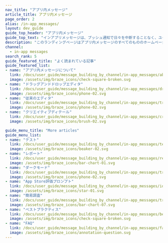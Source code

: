 ```yaml
---
nav_title: "アプリ内メッセージ"
article_title: アプリ内メッセージ
page_order: 2
alias: /in-app_messages/
layout: dev_guide
guide_top_header: "アプリ内メッセージ"
guide_top_text: "インアプリメッセージは、プッシュ通知で日々を中断することなく、ユーザーに内容を取得するのに役立ちます。カスタマイズされ調整されたアプリ内メッセージは、ユーザーエクスペリエンスを向上させ、オーディエンスがアプリから最大限の価値を得るのに役立ちます。様々なレイアウトやカスタマイズツールから選べるので、アプリ内メッセージはこれまで以上にユーザーを惹きつけます。"
description: "このランディングページはアプリ内メッセージのすべてのもののホームページです。ここでは、アプリ内メッセージ s の作成方法、ドラッグアンドドロップエディタ、メッセージのカスタマイズ方法、レポート方法などについて説明します。"
channel:
  - in-app messages
search_rank: 5
guide_featured_title: "よく読まれている記事"
guide_featured_list:
- name: "アプリ内メッセージについて"
  link: /docs/user_guide/message_building_by_channel/in-app_messages/about/
  image: /assets/img/braze_icons/check-square-broken.svg
- name: "ドラッグアンドドロップエディタ"
  link: /docs/user_guide/message_building_by_channel/in-app_messages/drag_and_drop/
  image: /assets/img/braze_icons/phone-02.svg
- name: "従来のエディタ"
  link: /docs/user_guide/message_building_by_channel/in-app_messages/traditional/
  image: /assets/img/braze_icons/phone-02.svg
- name: "クリエイティブディテール"
  link: /docs/user_guide/message_building_by_channel/in-app_messages/creative_details/
  image: /assets/img/braze_icons/brush-02.svg

guide_menu_title: "More articles"
guide_menu_list:
- name: "テスト"
  link: /docs/user_guide/message_building_by_channel/in-app_messages/testing/
  image: /assets/img/braze_icons/beaker-02.svg
- name: "レポート"
  link: /docs/user_guide/message_building_by_channel/in-app_messages/reporting/
  image: /assets/img/braze_icons/bar-chart-01.svg
- name: "ダークモード"
  link: /docs/user_guide/message_building_by_channel/in-app_messages/traditional/dark-mode/
  image: /assets/img/braze_icons/phone-02.svg
- name: "App Store評価プロンプト"
  link: /docs/user_guide/message_building_by_channel/in-app_messages/ios_app_rating_prompt/
  image: /assets/img/braze_icons/star-01.svg
- name: "簡易調査"
  link: /docs/user_guide/message_building_by_channel/in-app_messages/traditional/templates/simple_survey/
  image: /assets/img/braze_icons/bar-chart-07.svg
- name: "ベストプラクティス"
  link: /docs/user_guide/message_building_by_channel/in-app_messages/best_practices
  image: /assets/img/braze_icons/check-square-broken.svg
- name: "FAQ"
  link: /docs/user_guide/message_building_by_channel/in-app_messages/faq/
  image: /assets/img/braze_icons/annotation-question.svg
---
```

<br><br>
